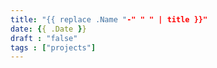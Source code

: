 ```yaml
---
title: "{{ replace .Name "-" " " | title }}"
date: {{ .Date }}
draft : "false"
tags : ["projects"]
---
```


<!--more-->
